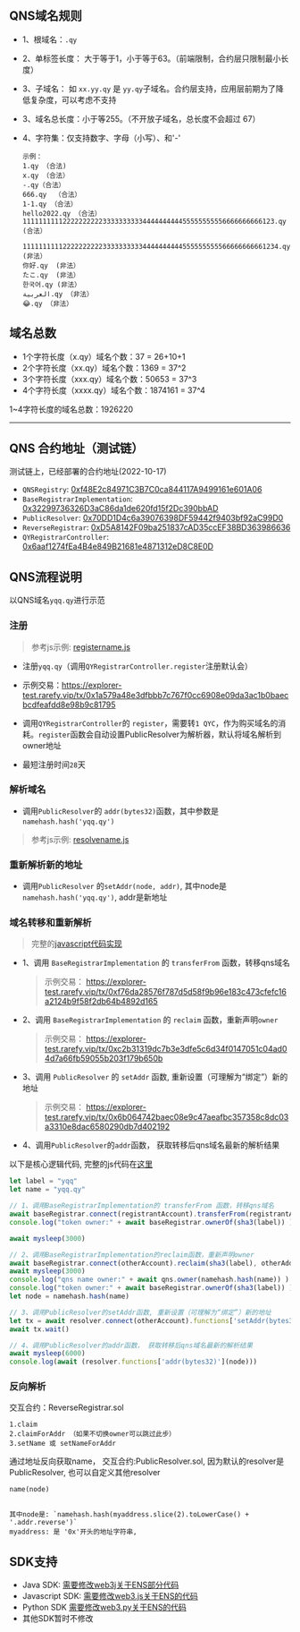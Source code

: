 ## QNS域名规则

- 1、根域名：`.qy`
- 2、单标签长度：  大于等于1，小于等于63。（前端限制，合约层只限制最小长度）
- 3、子域名： 如 `xx.yy.qy` 是 `yy.qy`子域名。合约层支持，应用层前期为了降低复杂度，可以考虑不支持
- 3、域名总长度：小于等255。（不开放子域名，总长度不会超过 67）
- 4、字符集：仅支持数字、字母（小写）、和'-'

    ```
    示例：
    1.qy （合法)
    x.qy （合法）
    -.qy（合法）
    666.qy  （合法）
    1-1.qy （合法）
    hello2022.qy （合法）
    111111111122222222223333333333444444444455555555556666666666123.qy  (合法）

    1111111111222222222233333333334444444444555555555566666666661234.qy  (非法）
    你好.qy  (非法）
    たこ.qy  (非法）
    한국어.qy (非法）
    العربية.qy （非法）
    😂.qy （非法）
    ```

## 域名总数
- 1个字符长度（x.qy）域名个数：37 = 26+10+1
- 2个字符长度（xx.qy）域名个数：1369 = 37^2
- 3个字符长度（xxx.qy）域名个数：50653 = 37^3
- 4个字符长度（xxxx.qy）域名个数：1874161 = 37^4

1~4字符长度的域名总数：1926220

---

## QNS 合约地址（测试链）

<!-- 运行 `script/testchain-deploy.js` 执行部署 -->

<!-- `npx hardhat run scripts/testchain-deploy.js --network testchain` -->
测试链上，已经部署的合约地址(2022-10-17)

- `QNSRegistry`: [0xf48E2c84971C3B7C0ca844117A9499161e601A06](https://explorer-test.rarefy.vip/address/0xf48E2c84971C3B7C0ca844117A9499161e601A06)
- `BaseRegistrarImplementation`: [0x32299736326D3aC86da1de620fd15f2Dc390bbAD](https://explorer-test.rarefy.vip/address/0x32299736326D3aC86da1de620fd15f2Dc390bbAD)
- `PublicResolver`: [0x70DD1D4c6a39076398DF59442f9403bf92aC99D0](https://explorer-test.rarefy.vip/address/0x70DD1D4c6a39076398DF59442f9403bf92aC99D0)
- `ReverseRegistrar`: [0xD5A8142F09ba251837cAD35ccEF38BD363986636](https://explorer-test.rarefy.vip/address/0xD5A8142F09ba251837cAD35ccEF38BD363986636)
- `QYRegistrarController`: [0x6aaf1274fEa4B4e849B21681e4871312eD8C8E0D](https://explorer-test.rarefy.vip/address/0x6aaf1274fEa4B4e849B21681e4871312eD8C8E0D)


## QNS流程说明

以QNS域名`yqq.qy`进行示范

### 注册

> 参考js示例: [registername.js](../scripts/registername.js)

- 注册`yqq.qy`（调用`QYRegistrarController.register`注册默认会）

- 示例交易：https://explorer-test.rarefy.vip/tx/0x1a579a48e3dfbbb7c767f0cc6908e09da3ac1b0baecbcdfeafdd8e98b9c81795

- 调用`QYRegistrarController`的 `register`，需要转`1 QYC`，作为购买域名的消耗。`register`函数会自动设置PublicResolver为解析器，默认将域名解析到owner地址

- 最短注册时间`28`天



### 解析域名

- 调用`PublicResolver`的 `addr(bytes32)`函数，其中参数是`namehash.hash('yqq.qy')`

> 参考js示例: [resolvename.js](../scripts/resolvename.js)


### 重新解析新的地址

- 调用`PublicResolver` 的`setAddr(node, addr)`, 其中node是`namehash.hash('yqq.qy')`, addr是新地址


### 域名转移和重新解析

> 完整的[javascript代码实现](../scripts/transfername.js)


- 1、调用 `BaseRegistrarImplementation` 的 `transferFrom` 函数，转移qns域名

    >示例交易： https://explorer-test.rarefy.vip/tx/0xf76da28576f787d5d58f9b96e183c473cfefc16a2124b9f58f2db64b4892d165


- 2、调用 `BaseRegistrarImplementation` 的 `reclaim` 函数，重新声明`owner`

    >示例交易： https://explorer-test.rarefy.vip/tx/0xc2b31319dc7b3e3dfe5c6d34f0147051c04ad04d7a66fb59055b203f179b650b


- 3、调用 `PublicResolver` 的 `setAddr` 函数, 重新设置（可理解为“绑定”）新的地址

    >示例交易： https://explorer-test.rarefy.vip/tx/0x6b064742baec08e9c47aeafbc357358c8dc03a3310e8dac6580290db7d402192


- 4、调用`PublicResolver`的`addr`函数， 获取转移后qns域名最新的解析结果



以下是核心逻辑代码, 完整的js代码在[这里](../scripts/transfername.js)

```js
let label = "yqq"
let name = "yqq.qy"

// 1、调用BaseRegistrarImplementation的 transferFrom 函数，转移qns域名
await baseRegistrar.connect(registrantAccount).transferFrom(registrantAddress, otherAddress, sha3(label) )
console.log("token owner:" + await baseRegistrar.ownerOf(sha3(label)) )

await mysleep(3000)

// 2、调用BaseRegistrarImplementation的reclaim函数，重新声明owner
await baseRegistrar.connect(otherAccount).reclaim(sha3(label), otherAddress );
await mysleep(3000)
console.log("qns name owner:" + await qns.owner(namehash.hash(name)) )
console.log("token owner:" + await baseRegistrar.ownerOf(sha3(label)) )
let node = namehash.hash(name)

// 3、调用PublicResolver的setAddr函数, 重新设置（可理解为“绑定”）新的地址
let tx = await resolver.connect(otherAccount).functions['setAddr(bytes32,address)'](node, otherAddress)
await tx.wait()

// 4、调用PublicResolver的addr函数， 获取转移后qns域名最新的解析结果
await mysleep(6000)
console.log(await (resolver.functions['addr(bytes32)'](node)))
```


### 反向解析


交互合约：ReverseRegistrar.sol

```
1.claim
2.claimForAddr （如果不切换owner可以跳过此步）
3.setName 或 setNameForAddr

```
通过地址反向获取name， 交互合约:PublicResolver.sol, 因为默认的resolver是PublicResolver, 也可以自定义其他resolver

```
name(node)


其中node是: `namehash.hash(myaddress.slice(2).toLowerCase() + '.addr.reverse')`
myaddress: 是 '0x'开头的地址字符串,
```


## SDK支持

- Java SDK: [需要修改web3j关于ENS部分代码](https://github.com/qiyichain/web3j)
- Javascript SDK: [需要修改web3.js关于ENS的代码](https://github.com/qiyichain/web3.js/)
- Python SDK [需要修改web3.py关于ENS的代码](https://github.com/qiyichain/web3.py/)
- 其他SDK暂时不修改

